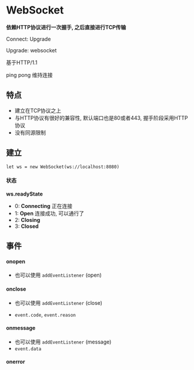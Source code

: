 # WebSocket

**依赖HTTP协议进行一次握手, 之后直接进行TCP传输**

Connect: Upgrade

Upgrade: websocket

基于HTTP/1.1

ping pong 维持连接

## 特点

- 建立在TCP协议之上
- 与HTTP协议有很好的兼容性, 默认端口也是80或者443, 握手阶段采用HTTP协议
- 没有同源限制

## 建立

`let ws = new WebSocket(ws://localhost:8080)`

#### 状态

**ws.readyState**

- 0: **Connecting** 正在连接
- 1: **Open** 连接成功, 可以通行了
- 2: **Closing**
- 3: **Closed**

## 事件

#### onopen

- 也可以使用 `addEventListener` (open)

#### onclose

- 也可以使用 `addEventListener` (close)

- `event.code`, `event.reason`

#### onmessage

- 也可以使用 `addEventListener` (message)
- `event.data`

#### onerror
